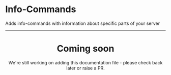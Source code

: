 # Info-Commands

Adds info-commands with information about specific parts of your server

<ModuleOverview moduleName="info-commands" />

---
<center><h1>Coming soon</h1></center>
<center>We're still working on adding this documentation file - please check back later or raise a PR.</center>